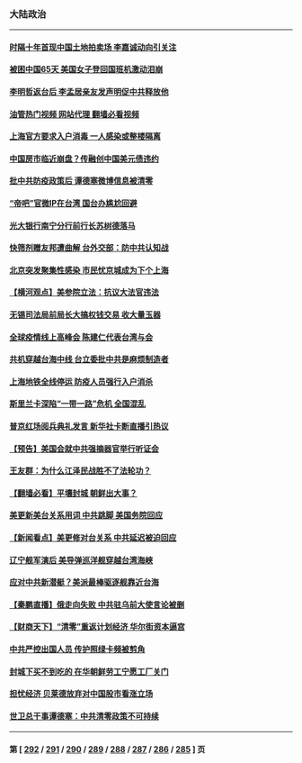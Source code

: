 ### 大陆政治
---
#### [时隔十年首现中国土地拍卖场 李嘉诚动向引关注](../../pages/ncid277/n13733574.md?05120045) 
#### [被困中国65天 美国女子登回国班机激动泪崩](../../pages/ncid277/n13733521.md?05120045) 
#### [李明哲返台后 李孟居亲友发声明促中共释放他](../../pages/ncid277/n13733155.md?05120045) 
#### [油管热门视频 网站代理 翻墙必看视频](http://209.222.30.114:81/youtube.html?05120045)
#### [上海官方要求入户消毒 一人感染或整楼隔离](../../pages/ncid277/n13733427.md?05120045) 
#### [中国房市临近崩盘？传融创中国美元债违约](../../pages/ncid277/n13733285.md?05120045) 
#### [批中共防疫政策后 谭德塞微博信息被清零](../../pages/ncid277/n13733099.md?05120045) 
#### [“帝吧”官微IP在台湾 国台办尴尬回避](../../pages/ncid277/n13733056.md?05120045) 
#### [光大银行南宁分行前行长苏树德落马](../../pages/ncid277/n13733109.md?05120045) 
#### [快筛剂赠友邦遭曲解 台外交部：防中共认知战](../../pages/ncid277/n13733108.md?05120045) 
#### [北京突发聚集性感染 市民忧京城成为下个上海](../../pages/ncid277/n13732920.md?05120045) 
#### [【横河观点】美参院立法：抗议大法官违法](../../pages/ncid277/n13732500.md?05120045) 
#### [无锡司法局前局长大搞权钱交易 收大量玉器](../../pages/ncid277/n13732922.md?05120045) 
#### [全球疫情线上高峰会 陈建仁代表台湾与会](../../pages/ncid277/n13732801.md?05120045) 
#### [共机穿越台海中线 台立委批中共是麻烦制造者](../../pages/ncid277/n13732803.md?05120045) 
#### [上海地铁全线停运 防疫人员强行入户消杀](../../pages/ncid277/n13732933.md?05120045) 
#### [斯里兰卡深陷“一带一路”危机 全国混乱](../../pages/ncid277/n13732915.md?05120045) 
#### [普京红场阅兵典礼发言 新华社卡断直播引热议](../../pages/ncid277/n13732502.md?05120045) 
#### [【预告】美国会就中共强摘器官举行听证会](../../pages/ncid277/n13732843.md?05120045) 
#### [王友群：为什么江泽民战胜不了法轮功？](../../pages/ncid277/n13732367.md?05120045) 
#### [【翻墙必看】平壤封城 朝鲜出大事？](../../pages/ncid277/n13732728.md?05120045) 
#### [美更新美台关系用词 中共跳脚 美国务院回应](../../pages/ncid277/n13732638.md?05120045) 
#### [【新闻看点】美更修对台关系 中共延迟被迫回应](../../pages/ncid277/n13732496.md?05120045) 
#### [辽宁舰军演后 美导弹巡洋舰穿越台湾海峡](../../pages/ncid277/n13732460.md?05120045) 
#### [应对中共新潜艇？美派最棒驱逐舰靠近台海](../../pages/ncid277/n13732480.md?05120045) 
#### [【秦鹏直播】俄走向失败 中共驻乌前大使言论被删](../../pages/ncid277/n13732487.md?05120045) 
#### [【财商天下】“清零”重返计划经济 华尔街资本逼宫](../../pages/ncid277/n13732331.md?05120045) 
#### [中共严控出国人员 传护照绿卡频被剪角](../../pages/ncid277/n13732392.md?05120045) 
#### [封城下买不到吃的 在华朝鲜劳工宁愿工厂关门](../../pages/ncid277/n13732368.md?05120045) 
#### [担忧经济 贝莱德放弃对中国股市看涨立场](../../pages/ncid277/n13732374.md?05120045) 
#### [世卫总干事谭德塞：中共清零政策不可持续](../../pages/ncid277/n13732334.md?05120045) 

---
#### 第 [ [292](./292.md?05120045) / [291](./291.md?05120045) / [290](./290.md?05120045) / [289](./289.md?05120045) / [288](./288.md?05120045) / [287](./287.md?05120045) / [286](./286.md?05120045) / [285](./285.md?05120045) ] 页
